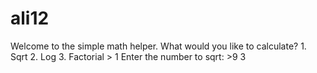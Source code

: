 # ali12
Welcome to the simple math helper. What would you like to calculate? 1. Sqrt 2. Log 3. Factorial > 1 Enter the number to sqrt: >9 3
